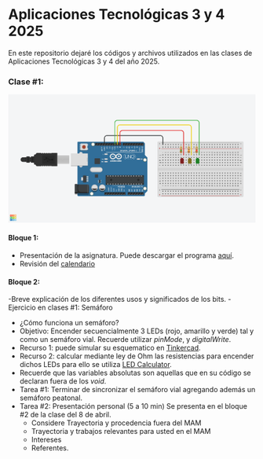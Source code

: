 # Aplicaciones Tecnológicas 3 y 4 2025
En este repositorio dejaré los códigos y archivos utilizados en las clases de Aplicaciones Tecnológicas 3 y 4 del año 2025.

### Clase #1:
![Esquemático](clase_1/semaforo.png)
#### Bloque 1:
- Presentación de la asignatura. Puede descargar el programa [aquí](clase_1/Aplicaciones_III_Perelli.pdf). 
- Revisión del [calendario](calendario.pdf)
#### Bloque 2:
-Breve explicación de los diferentes usos y significados de los bits.
-Ejercicio en clases #1: Semáforo
  - ¿Cómo funciona un semáforo?
  - Objetivo: Encender secuencialmente 3 LEDs (rojo, amarillo y verde) tal y como un semáforo vial. Recuerde utilizar *pinMode*, y *digitalWrite*.
  - Recurso 1: puede simular su esquematico en [Tinkercad](http://www.tinkertcad.com/).
  - Recurso 2: calcular mediante ley de Ohm las resistencias para encender dichos LEDs para ello se utiliza [LED Calculator](https://ledcalculator.net/es).
  - Recuerde que las variables absolutas son aquellas que en su código se declaran fuera de los *void*.
  - Tarea #1: Terminar de sincronizar el semáforo vial agregando además un semáforo peatonal.
  - Tarea #2: Presentación personal (5 a 10 min) Se presenta en el bloque #2 de la clase del 8 de abril.
      - Considere Trayectoria y procedencia fuera del MAM
      - Trayectoria y trabajos relevantes para usted en el MAM
      - Intereses
      - Referentes.


